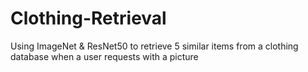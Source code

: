 # Clothing-Retrieval
Using ImageNet &amp; ResNet50 to retrieve 5 similar items from a clothing database when a user requests with a picture
